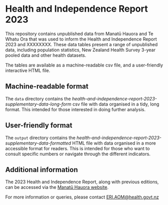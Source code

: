 # Health and Independence Report 2023

This repository contains unpublished data from Manatū Hauora and Te Whatu Ora that was used to inform the  Health and Independence Report 2023 and XXXXXXXX. These data tables present a range of unpublished data, including population statistics, New Zealand Health Survey 3-year pooled data and other health datasets.

The tables are available as a machine-readable csv file, and a user-friendly interactive HTML file.

## Machine-readable format

The `data` directory contains the _health-and-independence-report-2023-supplementary-data-long-form_ csv file with data organised in a tidy, long format. This intended for those interested in doing further analysis.

## User-friendly format

The `output` directory contains the _health-and-independence-report-2023-supplementary-data-formatted_ HTML file with data organised in a more accessible format for readers. This is intended for those who want to consult specific numbers or navigate through the different indicators.

## Additional information

The 2023 Health and Independence Report, along with previous editions, can be accessed via the [Manatū Hauora website](https://www.health.govt.nz/about-ministry/corporate-publications/health-and-independence-reports).

For more information or queries, please contact ERI.AOM@health.govt.nz
